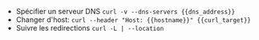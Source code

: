 - Spécifier un serveur DNS
`curl -v --dns-servers {{dns_address}}`
- Changer d'host:
`curl --header "Host: {{hostname}}" {{curl_target}}`
- Suivre les redirections
`curl -L | --location`
